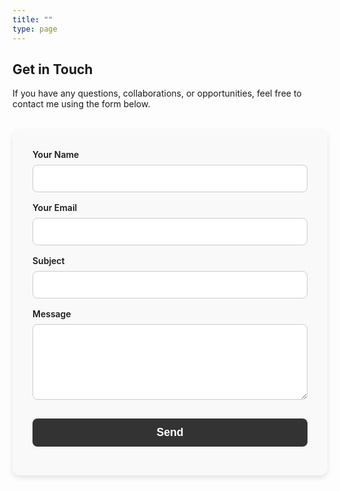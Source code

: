 ```yaml
---
title: ""
type: page
---
```


## Get in Touch

If you have any questions, collaborations, or opportunities, feel free to contact me using the form below.

<style>
.contact-form {
  max-width: 600px;
  margin: 2rem auto;
  padding: 2rem;
  background: #f9f9f9;
  border-radius: 12px;
  box-shadow: 0 4px 8px rgba(0,0,0,0.1);
}
.contact-form label {
  font-weight: 600;
  margin-bottom: 0.5rem;
  display: block;
}
.contact-form input,
.contact-form textarea {
  width: 100%;
  border: 1px solid #ccc;
  border-radius: 8px;
  padding: 0.75rem;
  margin-bottom: 1rem;
  font-size: 1rem;
  box-sizing: border-box;
}
.contact-form button {
  display: block;
  width: 100%;
  background-color: #333;
  color: #fff;
  border: none;
  border-radius: 8px;
  padding: 0.75rem;
  font-size: 1.1rem;
  font-weight: bold;
  cursor: pointer;
  transition: background-color 0.3s ease;
}
.contact-form button:hover {
  background-color: #555;
}
</style>

<form action="https://formspree.io/f/mjkedvbg" method="POST" class="contact-form">
  <input type="hidden" name="_next" value="https://jihe-liu.github.io/thank-you/">

  <div>
    <label for="name">Your Name</label>
    <input id="name" type="text" name="name" required>
  </div>

  <div>
    <label for="email">Your Email</label>
    <input id="email" type="email" name="_replyto" required>
  </div>

  <div>
    <label for="subject">Subject</label>
    <input id="subject" type="text" name="subject">
  </div>

  <div>
    <label for="message">Message</label>
    <textarea id="message" name="message" rows="5" required></textarea>
  </div>

  <button type="submit">Send</button>
</form>